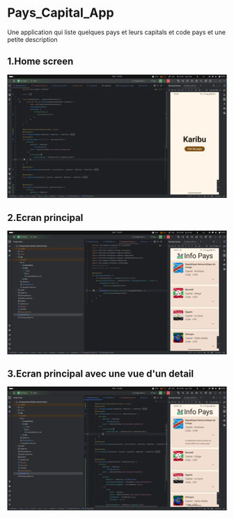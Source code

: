 # Pays_Capital_App
Une application qui liste quelques pays et leurs capitals et code pays et une petite description

## 1.Home screen

![Ecran d'accueil](img.png)

## 2.Ecran principal

![Ecran principal](img_1.png)

## 3.Ecran principal avec une vue d'un detail

![Detail sur la RDC](img_2.png)
